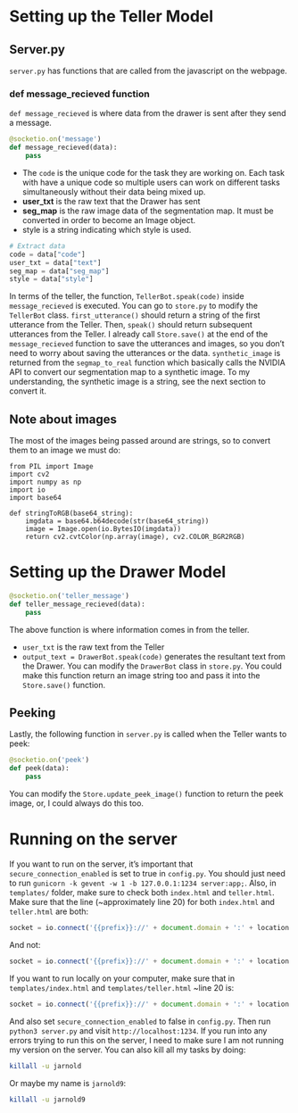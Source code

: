 # Setting up the Teller Model
## Server.py
`server.py` has functions that are called from the javascript on the webpage.

### def message_recieved function
`def message_recieved` is where data from the drawer is sent after they send a message.

```python
@socketio.on('message')
def message_recieved(data):
    pass
```

* The `code` is the unique code for the task they are working on. Each task with have a unique code so multiple users can work on different tasks simultaneously without their data being mixed up.
* **user_txt** is the raw text that the Drawer has sent
* **seg_map** is the raw image data of the segmentation map. It must be converted in order to become an Image object.
* style is a string indicating which style is used.
 
```python
# Extract data
code = data["code"]
user_txt = data["text"]
seg_map = data["seg_map"]
style = data["style"]
```

In terms of the teller, the function, `TellerBot.speak(code)`  inside `message_recieved` is executed. You can go to `store.py` to modify the `TellerBot` class. `first_utterance()` should return a string of the first utterance from the Teller. Then, `speak()` should return subsequent utterances from the Teller. I already call `Store.save()` at the end of the `message_recieved` function to save the utterances and images, so you don’t need to worry about saving the utterances or the data. `synthetic_image` is returned from the `segmap_to_real` function which basically calls the NVIDIA API to convert our segmentation map to a synthetic image. To my understanding, the synthetic image is a string, see the next section to convert it.

## Note about images
The most of the images being passed around are strings, so to convert them to an image we must do:
```
from PIL import Image
import cv2
import numpy as np
import io
import base64

def stringToRGB(base64_string):
    imgdata = base64.b64decode(str(base64_string))
    image = Image.open(io.BytesIO(imgdata))
    return cv2.cvtColor(np.array(image), cv2.COLOR_BGR2RGB)
```

# Setting up the Drawer Model
```python
@socketio.on('teller_message')
def teller_message_recieved(data):
    pass
```

The above function is where information comes in from the teller.
*  `user_txt` is the raw text from the Teller
* `output_text = DrawerBot.speak(code)` generates the resultant text from the Drawer. You can modify the `DrawerBot` class in `store.py`. You could make this function return an image string too and pass it into the `Store.save()` function.

## Peeking
Lastly, the following function in `server.py` is called when the Teller wants to peek:
```python
@socketio.on('peek')
def peek(data):
    pass
```
You can modify the `Store.update_peek_image()` function to return the peek image, or, I could always do this too.

# Running on the server
If you want to run on the server, it’s important that `secure_connection_enabled` is set to true in `config.py`.
You should just need to run `gunicorn -k gevent -w 1 -b 127.0.0.1:1234 server:app;`. Also, in `templates/` folder, make sure to check both `index.html` and `teller.html`. Make sure that the line (~approximately line 20) for both `index.html` and `teller.html` are both:
```javascript
socket = io.connect('{{prefix}}://' + document.domain + ':' + location.port, {path: "/visualchatsocket”});
```
And not:
```javascript
socket = io.connect('{{prefix}}://' + document.domain + ':' + location.port);
```

If you want to run locally on your computer, make sure that in `templates/index.html` and `templates/teller.html` ~line 20 is:

```javascript
socket = io.connect('{{prefix}}://' + document.domain + ':' + location.port);
```

And also set `secure_connection_enabled` to false in `config.py`. Then run `python3 server.py` and visit `http://localhost:1234`. If you run into any errors trying to run this on the server, I need to make sure I am not running my version on the server. You can also kill all my tasks by doing:
```bash
killall -u jarnold
```
Or maybe my name is `jarnold9`:
```bash
killall -u jarnold9
```